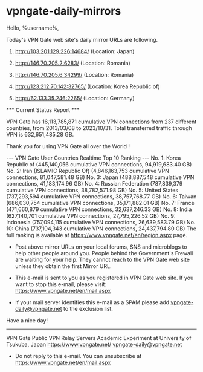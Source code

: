 # vpngate-daily-mirrors

Hello, %username%,

Today's VPN Gate web site's daily mirror URLs are following.

1. http://103.201.129.226:14684/
   (Location: Japan)

2. http://146.70.205.2:6283/
   (Location: Romania)

3. http://146.70.205.6:34299/
   (Location: Romania)

4. http://123.212.70.142:32765/
   (Location: Korea Republic of)

5. http://62.133.35.246:2265/
   (Location: Germany)


*** Current Status Report ***

VPN Gate has 16,113,785,871 cumulative VPN connections from 237 different countries, from 2013/03/08 to 2023/10/31.
Total transferred traffic through VPN is 632,651,485.28 GB.

Thank you for using VPN Gate all over the World !


--- VPN Gate User Countries Realtime Top 10 Ranking ---
No. 1: Korea Republic of (445,140,056 cumulative VPN connections, 94,919,683.40 GB)
No. 2: Iran (ISLAMIC Republic Of) (4,846,163,753 cumulative VPN connections, 81,047,581.48 GB)
No. 3: Japan (488,887,548 cumulative VPN connections, 41,183,174.96 GB)
No. 4: Russian Federation (787,839,379 cumulative VPN connections, 38,782,571.98 GB)
No. 5: United States (737,293,594 cumulative VPN connections, 38,757,768.77 GB)
No. 6: Taiwan (686,030,754 cumulative VPN connections, 35,171,882.01 GB)
No. 7: France (471,660,879 cumulative VPN connections, 32,637,246.33 GB)
No. 8: India (627,140,701 cumulative VPN connections, 27,795,226.52 GB)
No. 9: Indonesia (757,094,115 cumulative VPN connections, 26,639,583.79 GB)
No. 10: China (737,104,343 cumulative VPN connections, 24,437,794.80 GB)
The full ranking is available at https://www.vpngate.net/en/region.aspx page.


* Post above mirror URLs on your local forums, SNS and microblogs
  to help other people around you.
  People behind the Government's Frewall are waiting for your help.
  They cannot reach to the VPN Gate web site
  unless they obtain the first Mirror URL.

* This e-mail is sent to you as you registered in VPN Gate web site.
  If you want to stop this e-mail, please visit:
  https://www.vpngate.net/en/mail.aspx

* If your mail server identifies this e-mail as a SPAM
  please add vpngate-daily@vpngate.net to the exclusion list.

Have a nice day!

------------------------------------------------------
VPN Gate Public VPN Relay Servers
Academic Experiment at University of Tsukuba, Japan
https://www.vpngate.net/
vpngate-daily@vpngate.net
* Do not reply to this e-mail.
  You can unsubscribe at https://www.vpngate.net/en/mail.aspx


